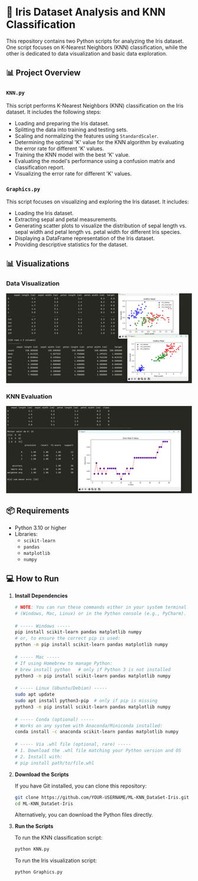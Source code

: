# 🌸 Iris Dataset Analysis and KNN Classification

This repository contains two Python scripts for analyzing the Iris dataset. One script focuses on K-Nearest Neighbors (KNN) classification, while the other is dedicated to data visualization and basic data exploration.

## 📊 Project Overview

### `KNN.py` 
This script performs K-Nearest Neighbors (KNN) classification on the Iris dataset. It includes the following steps:
- Loading and preparing the Iris dataset.
- Splitting the data into training and testing sets.
- Scaling and normalizing the features using `StandardScaler`.
- Determining the optimal 'K' value for the KNN algorithm by evaluating the error rate for different 'K' values.
- Training the KNN model with the best 'K' value.
- Evaluating the model's performance using a confusion matrix and classification report.
- Visualizing the error rate for different 'K' values.

### `Graphics.py` 
This script focuses on visualizing and exploring the Iris dataset. It includes:
- Loading the Iris dataset.
- Extracting sepal and petal measurements.
- Generating scatter plots to visualize the distribution of sepal length vs. sepal width and petal length vs. petal width for different Iris species.
- Displaying a DataFrame representation of the Iris dataset.
- Providing descriptive statistics for the dataset.

## 📊 Visualizations
### Data Visualization
![Graphics Image](elementos/images/Graphics_image.png)

### KNN Evaluation
![KNN Image](elementos/images/KNN_image.png)
## 📦 Requirements

- Python 3.10 or higher
- Libraries:
  - `scikit-learn`
  - `pandas`
  - `matplotlib`
  - `numpy`


## 💻 How to Run

1.  **Install Dependencies**

    ```bash
    # NOTE: You can run these commands either in your system terminal
    # (Windows, Mac, Linux) or in the Python console (e.g., PyCharm).

    # ----- Windows -----
    pip install scikit-learn pandas matplotlib numpy
    # or, to ensure the correct pip is used:
    python -m pip install scikit-learn pandas matplotlib numpy

    # ----- Mac -----
    # If using Homebrew to manage Python:
    # brew install python   # only if Python 3 is not installed
    python3 -m pip install scikit-learn pandas matplotlib numpy

    # ----- Linux (Ubuntu/Debian) -----
    sudo apt update
    sudo apt install python3-pip  # only if pip is missing
    python3 -m pip install scikit-learn pandas matplotlib numpy

    # ----- Conda (optional) -----
    # Works on any system with Anaconda/Miniconda installed:
    conda install -c anaconda scikit-learn pandas matplotlib numpy

    # ----- Via .whl file (optional, rare) -----
    # 1. Download the .whl file matching your Python version and OS
    # 2. Install with:
    # pip install path/to/file.whl
    ```

2.  **Download the Scripts**

    If you have Git installed, you can clone this repository:
    ```bash
    git clone https://github.com/YOUR-USERNAME/ML-KNN_DataSet-Iris.git
    cd ML-KNN_DataSet-Iris
    ```
    Alternatively, you can download the Python files directly.

3.  **Run the Scripts**

    To run the KNN classification script:
    ```bash
    python KNN.py
    ```

    To run the Iris visualization script:
    ```bash
    python Graphics.py
    ```
